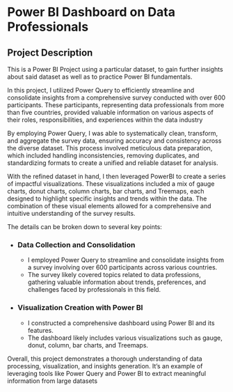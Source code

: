 <h1>Power BI Dashboard on Data Professionals</h1>
<h2>Project Description</h2>
<p>This is a Power BI Project using a particular dataset, to gain further insights about said dataset as well as to practice Power BI fundamentals.</p>

<p>In this project, I utilized Power Query to efficiently streamline and consolidate insights from a comprehensive survey conducted with over 600 participants. These participants, representing data professionals from more than five countries, provided valuable information on various aspects of their roles, responsibilities, and experiences within the data industry</p>

<p>By employing Power Query, I was able to systematically clean, transform, and aggregate the survey data, ensuring accuracy and consistency across the diverse dataset. This process involved meticulous data preparation, which included handling inconsistencies, removing duplicates, and standardizing formats to create a unified and reliable dataset for analysis.</p>

<p>With the refined dataset in hand, I then leveraged PowerBI to create a series of impactful visualizations. These visualizations included a mix of gauge charts, donut charts, column charts, bar charts, and Treemaps, each designed to highlight specific insights and trends within the data. The combination of these visual elements allowed for a comprehensive and intuitive understanding of the survey results.</p>

<p>The details can be broken down to several key points:</p>
<ul>
  <li>
    <h3>Data Collection and Consolidation</h3>
    <ul>
      <li>I employed Power Query to streamline and consolidate insights from a survey involving over 600 participants across various countries.</li>
      <li>The survey likely covered topics related to data professions, gathering valuable information about trends, preferences, and challenges faced by professionals in this field.</li>
    </ul>
  </li>
  
  <li>
    <h3>Visualization Creation with Power BI</h3>
    <ul>
      <li>I constructed a comprehensive dashboard using Power BI and its features.</li>
      <li>The dashboard likely includes various visualizations such as gauge, donut, column, bar charts, and Treemaps.</li>
    </ul>
  </li>
</ul>
<p>Overall, this project demonstrates a thorough understanding of data processing, visualization, and insights generation. It’s an example of leveraging tools like Power Query and Power BI to extract meaningful information from large datasets</p>
